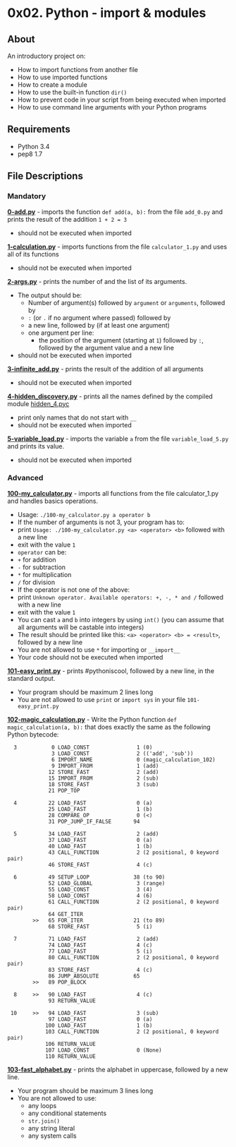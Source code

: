 # 0x02. Python - import & modules

## About

An introductory project on:

-  How to import functions from another file
-  How to use imported functions
-  How to create a module
-  How to use the built-in function `dir()`
-  How to prevent code in your script from being executed when imported
-  How to use command line arguments with your Python programs

## Requirements

-  Python 3.4
-  pep8 1.7

## File Descriptions

### Mandatory

**[0-add.py](0-add.py)** - imports the function `def add(a, b):` from the file `add_0.py` and prints the result of the addition `1 + 2 = 3`

-  should not be executed when imported

**[1-calculation.py](1-calculation.py)** - imports functions from the file `calculator_1.py` and uses all of its functions

-  should not be executed when imported

**[2-args.py](2-args.py)** - prints the number of and the list of its arguments.

-  The output should be:
   -  Number of argument(s) followed by `argument` or `arguments`, followed by
   -  `:` (or `.` if no argument where passed) followed by
   -  a new line, followed by (if at least one argument)
   -  one argument per line:
      -  the position of the argument (starting at `1`) followed by `:`, followed by the argument value and a new line
-  should not be executed when imported

**[3-infinite_add.py](3-infinite_add.py)** - prints the result of the addition of all arguments

-  should not be executed when imported

**[4-hidden_discovery.py](4-hidden_discovery.py)** - prints all the names defined by the compiled module [hidden_4.pyc](https://github.com/holbertonschool/0x02.py/raw/master/hidden_4.pyc)

-  print only names that do not start with `__`
-  should not be executed when imported

**[5-variable_load.py](5-variable_load.py)** - imports the variable `a` from the file `variable_load_5.py` and prints its value.

-  should not be executed when imported

### Advanced

**[100-my_calculator.py](100-my_calculator.py)** - imports all functions from the file calculator_1.py and handles basics operations.

-  Usage: `./100-my_calculator.py a operator b`
-  If the number of arguments is not 3, your program has to:
-  print `Usage: ./100-my_calculator.py <a> <operator> <b>` followed with a new line
-  exit with the value `1`
-  `operator` can be:
-  `+` for addition
-  `-` for subtraction
-  `*` for multiplication
-  `/` for division
-  If the operator is not one of the above:
-  print `Unknown operator. Available operators: +, -, * and /` followed with a new line
-  exit with the value `1`
-  You can cast `a` and `b` into integers by using `int()` (you can assume that all arguments will be castable into integers)
-  The result should be printed like this: `<a> <operator> <b> = <result>`, followed by a new line
-  You are not allowed to use `*` for importing or `__import__`
-  Your code should not be executed when imported

**[101-easy_print.py](101-easy_print.py)** - prints #pythoniscool, followed by a new line, in the standard output.

-  Your program should be maximum 2 lines long
-  You are not allowed to use `print` or `import sys` in your file `101-easy_print.py`

**[102-magic_calculation.py](102-magic_calculation.py)** - Write the Python function `def magic_calculation(a, b):` that does exactly the same as the following Python bytecode:

```
  3           0 LOAD_CONST               1 (0)
              3 LOAD_CONST               2 (('add', 'sub'))
              6 IMPORT_NAME              0 (magic_calculation_102)
              9 IMPORT_FROM              1 (add)
             12 STORE_FAST               2 (add)
             15 IMPORT_FROM              2 (sub)
             18 STORE_FAST               3 (sub)
             21 POP_TOP

  4          22 LOAD_FAST                0 (a)
             25 LOAD_FAST                1 (b)
             28 COMPARE_OP               0 (<)
             31 POP_JUMP_IF_FALSE       94

  5          34 LOAD_FAST                2 (add)
             37 LOAD_FAST                0 (a)
             40 LOAD_FAST                1 (b)
             43 CALL_FUNCTION            2 (2 positional, 0 keyword pair)
             46 STORE_FAST               4 (c)

  6          49 SETUP_LOOP              38 (to 90)
             52 LOAD_GLOBAL              3 (range)
             55 LOAD_CONST               3 (4)
             58 LOAD_CONST               4 (6)
             61 CALL_FUNCTION            2 (2 positional, 0 keyword pair)
             64 GET_ITER
        >>   65 FOR_ITER                21 (to 89)
             68 STORE_FAST               5 (i)

  7          71 LOAD_FAST                2 (add)
             74 LOAD_FAST                4 (c)
             77 LOAD_FAST                5 (i)
             80 CALL_FUNCTION            2 (2 positional, 0 keyword pair)
             83 STORE_FAST               4 (c)
             86 JUMP_ABSOLUTE           65
        >>   89 POP_BLOCK

  8     >>   90 LOAD_FAST                4 (c)
             93 RETURN_VALUE

 10     >>   94 LOAD_FAST                3 (sub)
             97 LOAD_FAST                0 (a)
            100 LOAD_FAST                1 (b)
            103 CALL_FUNCTION            2 (2 positional, 0 keyword pair)
            106 RETURN_VALUE
            107 LOAD_CONST               0 (None)
            110 RETURN_VALUE
```

**[103-fast_alphabet.py](103-fast_alphabet.py)** - prints the alphabet in uppercase, followed by a new line.

-  Your program should be maximum 3 lines long
-  You are not allowed to use:
   -  any loops
   -  any conditional statements
   -  `str.join()`
   -  any string literal
   -  any system calls
